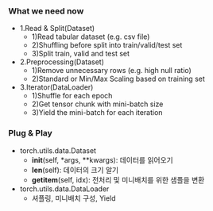### What we need now

- 1.Read & Split(Dataset)
    - 1)Read tabular dataset (e.g. csv file)
    - 2)Shuffling before split into train/valid/test set
    - 3)Split train, valid and test set
- 2.Preprocessing(Dataset)
    - 1)Remove unnecessary rows (e.g. high null ratio)
    - 2)Standard or Min/Max Scaling based on training set
- 3.Iterator(DataLoader)
    - 1)Shuffle for each epoch
    - 2)Get tensor chunk with mini-batch size
    - 3)Yield the mini-batch for each iteration

### Plug & Play

- torch.utils.data.Dataset
    - __init__(self, *args, **kwargs): 데이터를 읽어오기
    - __len__(self): 데이터의 크기 알기
    - __getitem__(self, idx): 전처리 및 미니배치를 위한 샘플을 변환 
- torch.utils.data.DataLoader
    - 셔플링, 미니배치 구성, Yield
